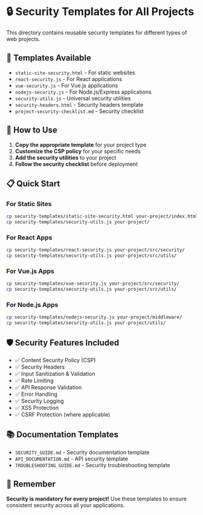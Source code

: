 # 🔒 Security Templates for All Projects

This directory contains reusable security templates for different types of web projects.

## 📁 **Templates Available**

- `static-site-security.html` - For static websites
- `react-security.js` - For React applications
- `vue-security.js` - For Vue.js applications
- `nodejs-security.js` - For Node.js/Express applications
- `security-utils.js` - Universal security utilities
- `security-headers.html` - Security headers template
- `project-security-checklist.md` - Security checklist

## 🚀 **How to Use**

1. **Copy the appropriate template** for your project type
2. **Customize the CSP policy** for your specific needs
3. **Add the security utilities** to your project
4. **Follow the security checklist** before deployment

## 📋 **Quick Start**

### For Static Sites
```bash
cp security-templates/static-site-security.html your-project/index.html
cp security-templates/security-utils.js your-project/
```

### For React Apps
```bash
cp security-templates/react-security.js your-project/src/security/
cp security-templates/security-utils.js your-project/src/utils/
```

### For Vue.js Apps
```bash
cp security-templates/vue-security.js your-project/src/security/
cp security-templates/security-utils.js your-project/src/utils/
```

### For Node.js Apps
```bash
cp security-templates/nodejs-security.js your-project/middleware/
cp security-templates/security-utils.js your-project/utils/
```

## 🛡️ **Security Features Included**

- ✅ Content Security Policy (CSP)
- ✅ Security Headers
- ✅ Input Sanitization & Validation
- ✅ Rate Limiting
- ✅ API Response Validation
- ✅ Error Handling
- ✅ Security Logging
- ✅ XSS Protection
- ✅ CSRF Protection (where applicable)

## 📚 **Documentation Templates**

- `SECURITY_GUIDE.md` - Security documentation template
- `API_DOCUMENTATION.md` - API security template
- `TROUBLESHOOTING_GUIDE.md` - Security troubleshooting template

## 🎯 **Remember**

**Security is mandatory for every project!** Use these templates to ensure consistent security across all your applications.


